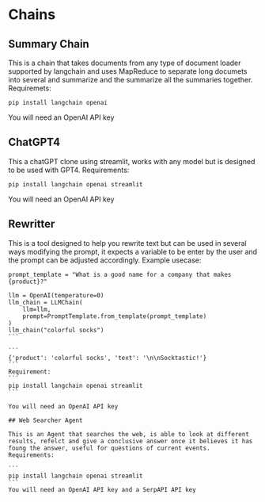 # Chains

## Summary Chain
This is a chain that takes documents from any type of document loader supported by langchain and uses MapReduce to separate long documets into several and summarize and the summarize all the summaries together.
Requiremets:
``` 
pip install langchain openai 
```
You will need an OpenAI API key

## ChatGPT4
This a chatGPT clone using streamlit, works with any model but is designed to be used with GPT4.
Requirements:
``` 
pip install langchain openai streamlit
```
You will need an OpenAI API key

## Rewritter
This is a tool designed to help you rewrite text but can be used in several ways modifying the prompt, it expects a variable to be enter by the user and the prompt  can be adjusted accordingly.
Example usecase:
````
prompt_template = "What is a good name for a company that makes {product}?"

llm = OpenAI(temperature=0)
llm_chain = LLMChain(
    llm=llm,
    prompt=PromptTemplate.from_template(prompt_template)
)
llm_chain("colorful socks")
```

```
{'product': 'colorful socks', 'text': '\n\nSocktastic!'}
```
Requirement:
``` 
pip install langchain openai streamlit
```

You will need an OpenAI API key

## Web Searcher Agent

This is an Agent that searches the web, is able to look at different results, refelct and give a conclusive answer once it believes it has foung the answer, useful for questions of current events.
Requirements:

``` 
pip install langchain openai streamlit
```
You will need an OpenAI API key and a SerpAPI API key
